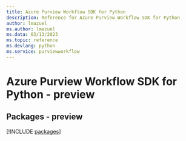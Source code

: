 ```yaml
---
title: Azure Purview Workflow SDK for Python
description: Reference for Azure Purview Workflow SDK for Python
author: lmazuel
ms.author: lmazuel
ms.data: 03/13/2023
ms.topic: reference
ms.devlang: python
ms.service: purviewworkflow
---
```

# Azure Purview Workflow SDK for Python - preview
## Packages - preview
[!INCLUDE [packages](purview-workflow-index.md)]